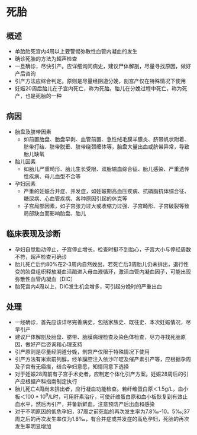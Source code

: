 # 死胎
## 概述
- 单胎胎死宫内4周以上要警惕弥散性血管内凝血的发生
- 确诊死胎的方法为超声检查
- 一旦确诊，尽快引产。应详细询问病史，建议尸体解剖，尽量寻找原因，做好产后咨询
- 引产方法应综合判定。原则是尽量经阴道分娩，剖宫产仅在特殊情况下使用
- 妊娠20周后胎儿在子宫内死亡，称为死胎。胎儿在分娩过程中死亡，称为死产，也是死胎的一种
## 病因
- 胎盘及脐带因素
  - 如前置胎盘、胎盘早剥、血管前置、急性绒毛膜羊膜炎、脐带帆状附着、脐带打结、脐带脱垂、脐带绕颈缠体等，胎盘大量出血或脐带异常，导致胎儿缺氧
- 胎儿因素
  - 如胎儿严重畸形、胎儿生长受限、双胎输血综合征、胎儿感染、严重遗传性疾病、母儿血型不合等
- 孕妇因素
  - 严重的妊娠合并症、并发症，如妊娠期高血压疾病、抗磷脂抗体综合征、糖尿病、心血管疾病、各种原因引起的休克等
  - 子宫局部因素，如子宫张力过大或收缩力过强、子宫畸形、子宫破裂等致局部缺血而影响胎盘、胎儿
## 临床表现及诊断
- 孕妇自觉胎动停止，子宫停止增长，检查时挺不到胎心，子宫大小与停经周数不符，超声检查可确诊
- 胎儿死亡后约80%在2-3周内自然娩出，若死亡后3周胎儿仍未排出，退行性变的胎盘组织释放凝血活酶进入母血液循环，激活血管内凝血因子，可能出现弥散性血管内凝血（DIC）
- 胎死宫内4周以上，DIC发生机会增多，可引起分娩时的严重出血
## 处理
- 一经确诊，首先应该详尽完善病史，包括家族史、既往史、本次妊娠情况，尽早引产
- 建议尸体解剖及胎盘、脐带、胎膜病理检查及染色体检查，尽力寻找死胎原因，做好产后咨询和心理支持
- 引产原则是尽量经阴道分娩，剖宫产仅限于特殊情况下使用
- 引产方法有米索前列醇，经羊膜腔注入依沙吖啶及催产素引产等，应根据孕周及子宫有无瘢痕，结合孕妇意愿，知情同意下选择
- 对于妊娠28周前有子宫手术史者，应制定个体化引产方案。妊娠28周后的引产应根据产科指南制定执行
- 胎儿死亡4周尚未排出者，应行凝血功能检查。若纤维蛋白原＜1.5g/L，血小板＜100 * 10<sup>9</sup>/L时，可用肝素治疗，可使纤维蛋白原和血小板恢复到有效止血水平，然后再引产，并备新鲜血，注意预防产后出血和感染
- 对于不明原因的低危孕妇，37周之前死胎的再次发生率为7.8‰-10。5‰;37周之后的再次发生率仅为1.8‰，有合并症或并发症的高危孕妇，死胎的再次发生率明显增加